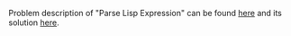 Problem description of "Parse Lisp Expression" can be found [here](https://leetcode.com/problems/parse-lisp-expression/description/) and its solution [here](https://github.com/aurimas13/LeetCode-HackerRank-MAANG/blob/main/LeetCode/Python%20Solutions/Partition%20Equal%20Subset%20Sum/partition.py).
